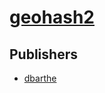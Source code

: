# [geohash2](https://pypi.org/project/geohash2)



## Publishers
- [dbarthe](https://pypi.org/user/dbarthe)

